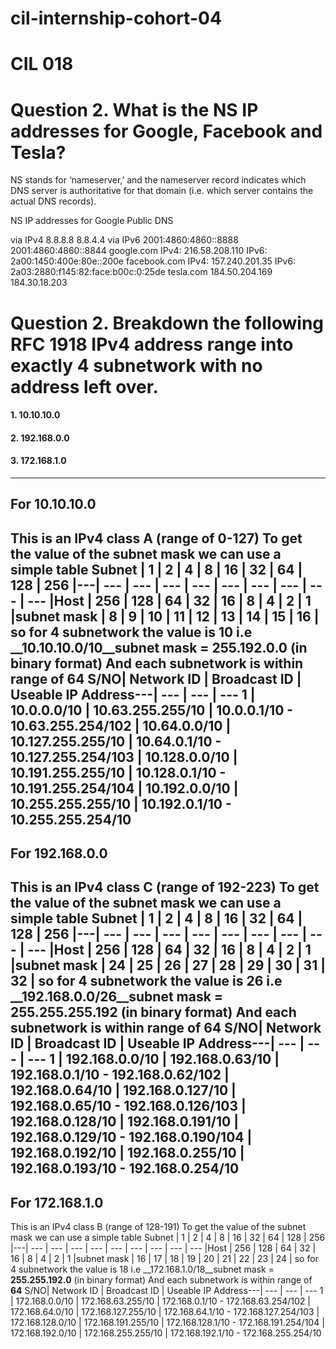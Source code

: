 # cil-internship-cohort-04
# CIL 018

# Question 2. What is the NS IP addresses for Google, Facebook and Tesla? 
NS stands for ‘nameserver,’ and the nameserver record indicates which DNS server is authoritative for that domain (i.e. which server contains the actual DNS records).

NS IP addresses for Google Public DNS

via IPv4 8.8.8.8 8.8.4.4
via IPv6 2001:4860:4860::8888 2001:4860:4860::8844
google.com IPv4: 216.58.208.110 IPv6: 2a00:1450:400e:80e::200e
facebook.com IPv4: 157.240.201.35 IPv6: 2a03:2880:f145:82:face:b00c:0:25de
tesla.com 184.50.204.169 184.30.18.203


# Question 2. Breakdown the following RFC 1918 IPv4 address range into exactly 4 subnetwork with no address left over.
#### 1. 10.10.10.0
#### 2. 192.168.0.0
#### 3. 172.168.1.0

---
## For 10.10.10.0
This is an IPv4 class A (range of 0-127)
To get the value of the subnet mask we can use a simple table
Subnet | 1 | 2 | 4 | 8 | 16 | 32 | 64 | 128 | 256 |---| --- | --- | --- | --- | --- | --- | --- | --- | --- |Host | 256 | 128 | 64 | 32 | 16 | 8 | 4 | 2 | 1 |subnet mask | 8 | 9 | 10 | 11 | 12 | 13 | 14 | 15 | 16 |
so for 4 subnetwork the value is 10 i.e __10.10.10.0/10__subnet mask = __255.192.0.0__ (in binary format)
And each subnetwork is within range of __64__
S/NO| Network ID | Broadcast ID | Useable IP Address---| --- | --- | --- 1 | 10.0.0.0/10 | 10.63.255.255/10 | 10.0.0.1/10 - 10.63.255.254/102 | 10.64.0.0/10 | 10.127.255.255/10 | 10.64.0.1/10 - 10.127.255.254/103 | 10.128.0.0/10 | 10.191.255.255/10 | 10.128.0.1/10 - 10.191.255.254/104 | 10.192.0.0/10 | 10.255.255.255/10 | 10.192.0.1/10 - 10.255.255.254/10
---
## For 192.168.0.0
This is an IPv4 class C (range of 192-223)
To get the value of the subnet mask we can use a simple table
Subnet | 1 | 2 | 4 | 8 | 16 | 32 | 64 | 128 | 256 |---| --- | --- | --- | --- | --- | --- | --- | --- | --- |Host | 256 | 128 | 64 | 32 | 16 | 8 | 4 | 2 | 1 |subnet mask | 24 | 25 | 26 | 27 | 28 | 29 | 30 | 31 | 32 |
so for 4 subnetwork the value is 26 i.e __192.168.0.0/26__subnet mask = __255.255.255.192__ (in binary format)
And each subnetwork is within range of __64__
S/NO| Network ID | Broadcast ID | Useable IP Address---| --- | --- | --- 1 | 192.168.0.0/10 | 192.168.0.63/10 | 192.168.0.1/10 - 192.168.0.62/102 | 192.168.0.64/10 | 192.168.0.127/10 | 192.168.0.65/10 - 192.168.0.126/103 | 192.168.0.128/10 | 192.168.0.191/10 | 192.168.0.129/10 - 192.168.0.190/104 | 192.168.0.192/10 | 192.168.0.255/10 | 192.168.0.193/10 - 192.168.0.254/10
---
## For 172.168.1.0
This is an IPv4 class B (range of 128-191)
To get the value of the subnet mask we can use a simple table
Subnet | 1 | 2 | 4 | 8 | 16 | 32 | 64 | 128 | 256 |---| --- | --- | --- | --- | --- | --- | --- | --- | --- |Host | 256 | 128 | 64 | 32 | 16 | 8 | 4 | 2 | 1 |subnet mask | 16 | 17 | 18 | 19 | 20 | 21 | 22 | 23 | 24 |
so for 4 subnetwork the value is 18 i.e __172.168.1.0/18__subnet mask = __255.255.192.0__ (in binary format)
And each subnetwork is within range of __64__
S/NO| Network ID | Broadcast ID | Useable IP Address---| --- | --- | --- 1 | 172.168.0.0/10 | 172.168.63.255/10 | 172.168.0.1/10 - 172.168.63.254/102 | 172.168.64.0/10 | 172.168.127.255/10 | 172.168.64.1/10 - 172.168.127.254/103 | 172.168.128.0/10 | 172.168.191.255/10 | 172.168.128.1/10 - 172.168.191.254/104 | 172.168.192.0/10 | 172.168.255.255/10 | 172.168.192.1/10 - 172.168.255.254/10
